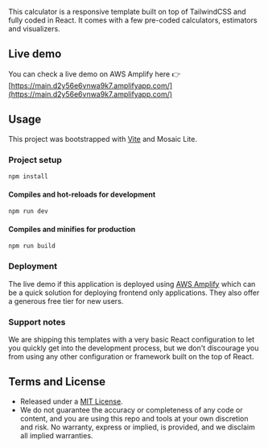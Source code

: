 This calculator is a responsive template built on top of TailwindCSS and fully coded in React. It comes with a few pre-coded calculators, estimators and visualizers. 

## Live demo

You can check a live demo on AWS Amplify here 👉️ [https://main.d2y56e6vnwa9k7.amplifyapp.com/](https://main.d2y56e6vnwa9k7.amplifyapp.com/)

## Usage

This project was bootstrapped with [Vite](https://vitejs.dev/) and Mosaic Lite. 

### Project setup
```
npm install
```

#### Compiles and hot-reloads for development
```
npm run dev
```

#### Compiles and minifies for production
```
npm run build
```

### Deployment 

The live demo if this application is deployed using [AWS Amplify](https://aws.amazon.com/amplify/) which can be a quick solution for deploying frontend only applications. They also offer a generous free tier for new users.

### Support notes 

We are shipping this templates with a very basic React configuration to let you quickly get into the development process, but we don't discourage you from using any other configuration or framework built on the top of React. 


## Terms and License

- Released under a [MIT License](https://opensource.org/license/mit).
- We do not guarantee the accuracy or completeness of any code or content, and you are using this repo and tools at your own discretion and risk. No warranty, express or implied, is provided, and we disclaim all implied warranties. 


